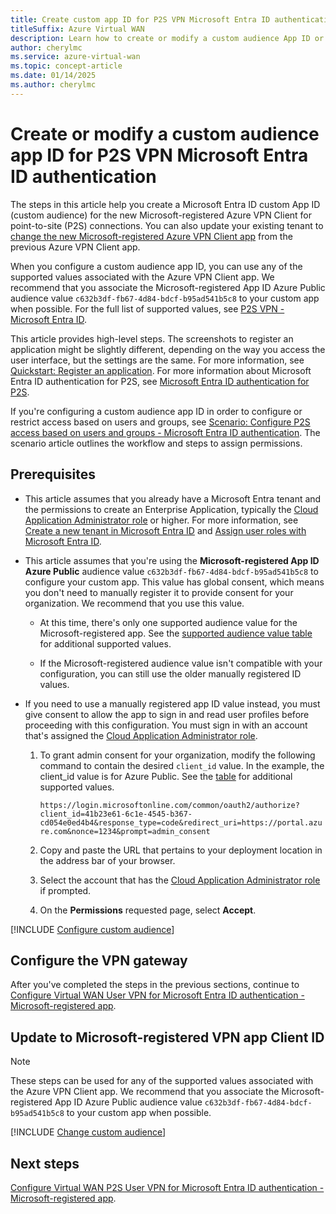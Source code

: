 ```yaml
---
title: Create custom app ID for P2S VPN Microsoft Entra ID authentication
titleSuffix: Azure Virtual WAN
description: Learn how to create or modify a custom audience App ID or upgrade an existing custom App ID to the new Microsoft-registered Azure VPN Client app values.
author: cherylmc
ms.service: azure-virtual-wan
ms.topic: concept-article
ms.date: 01/14/2025
ms.author: cherylmc
---
```


# Create or modify a custom audience app ID for P2S VPN Microsoft Entra ID authentication

The steps in this article help you create a Microsoft Entra ID custom App ID (custom audience) for the new Microsoft-registered Azure VPN Client for point-to-site (P2S) connections. You can also update your existing tenant to [change the new Microsoft-registered Azure VPN Client app](#change) from the previous Azure VPN Client app.

When you configure a custom audience app ID, you can use any of the supported values associated with the Azure VPN Client app. We recommend that you associate the Microsoft-registered App ID Azure Public audience value `c632b3df-fb67-4d84-bdcf-b95ad541b5c8` to your custom app when possible. For the full list of supported values, see [P2S VPN - Microsoft Entra ID](point-to-site-about.md#entra-id).

This article provides high-level steps. The screenshots to register an application might be slightly different, depending on the way you access the user interface, but the settings are the same. For more information, see [Quickstart: Register an application](/entra/identity-platform/quickstart-register-app). For more information about Microsoft Entra ID authentication for P2S, see [Microsoft Entra ID authentication for P2S](point-to-site-about.md#entra-id).

If you're configuring a custom audience app ID in order to configure or restrict access based on users and groups, see [Scenario: Configure P2S access based on users and groups - Microsoft Entra ID authentication](point-to-site-entra-users-access.md). The scenario article outlines the workflow and steps to assign permissions.

## Prerequisites

* This article assumes that you already have a Microsoft Entra tenant and the permissions to create an Enterprise Application, typically the [Cloud Application Administrator role](/entra/identity/role-based-access-control/permissions-reference#cloud-application-administrator) or higher. For more information, see [Create a new tenant in Microsoft Entra ID](/entra/fundamentals/create-new-tenant) and [Assign user roles with Microsoft Entra ID](/entra/fundamentals/users-assign-role-azure-portal).

* This article assumes that you're using the **Microsoft-registered App ID Azure Public** audience value `c632b3df-fb67-4d84-bdcf-b95ad541b5c8` to configure your custom app. This value has global consent, which means you don't need to manually register it to provide consent for your organization. We recommend that you use this value.

  * At this time, there's only one supported audience value for the Microsoft-registered app. See the [supported audience value table](point-to-site-about.md#entra-id) for additional supported values.

  * If the Microsoft-registered audience value isn't compatible with your configuration, you can still use the older manually registered ID values.

* If you need to use a manually registered app ID value instead, you must give consent to allow the app to sign in and read user profiles before proceeding with this configuration. You must sign in with an account that's assigned the [Cloud Application Administrator role](/entra/identity/role-based-access-control/permissions-reference#cloud-application-administrator).

  1. To grant admin consent for your organization, modify the following command to contain the desired `client_id` value. In the example, the client_id value is for Azure Public. See the [table](point-to-site-about.md#entra-id) for additional supported values.

     ```https://login.microsoftonline.com/common/oauth2/authorize?client_id=41b23e61-6c1e-4545-b367-cd054e0ed4b4&response_type=code&redirect_uri=https://portal.azure.com&nonce=1234&prompt=admin_consent```

  1. Copy and paste the URL that pertains to your deployment location in the address bar of your browser.
  1. Select the account that has the [Cloud Application Administrator role](/entra/identity/role-based-access-control/permissions-reference#cloud-application-administrator) if prompted.
  1. On the **Permissions** requested page, select **Accept**.

[!INCLUDE [Configure custom audience](../../includes/vpn-gateway-custom-audience.md)]

## Configure the VPN gateway

After you've completed the steps in the previous sections, continue to [Configure Virtual WAN User VPN for Microsoft Entra ID authentication - Microsoft-registered app](point-to-site-entra-gateway.md).

## <a name="change"></a>Update to Microsoft-registered VPN app Client ID

> [!NOTE]
> These steps can be used for any of the supported values associated with the Azure VPN Client app. We recommend that you associate the Microsoft-registered App ID Azure Public audience value `c632b3df-fb67-4d84-bdcf-b95ad541b5c8` to your custom app when possible.

[!INCLUDE [Change custom audience](../../includes/vpn-gateway-custom-audience-change.md)]

## Next steps

[Configure Virtual WAN P2S User VPN for Microsoft Entra ID authentication - Microsoft-registered app](point-to-site-entra-gateway.md).

